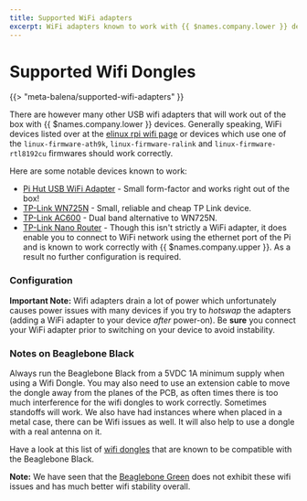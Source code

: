 ```yaml
---
title: Supported WiFi adapters
excerpt: WiFi adapters known to work with {{ $names.company.lower }} devices
---
```


# Supported Wifi Dongles

{{> "meta-balena/supported-wifi-adapters" }}

There are however many other USB wifi adapters that will work out of the box with {{ $names.company.lower }} 
devices. Generally speaking, WiFi devices listed over at the [elinux rpi wifi page][elinux] or devices which use one of the `linux-firmware-ath9k`, `linux-firmware-ralink` and `linux-firmware-rtl8192cu` firmwares should work correctly.

Here are some notable devices known to work:

* [Pi Hut USB WiFi Adapter][pi-hut-usb] - Small form-factor and works right out of the box!
* [TP-Link WN725N][TL-WN725N] - Small, reliable and cheap TP Link device.
* [TP-Link AC600][TL-AC600] - Dual band alternative to WN725N.
* [TP-Link Nano Router][nano-router] - Though this isn't strictly a WiFi
  adapter, it does enable you to connect to WiFi network using the ethernet port
  of the Pi and is known to work correctly with {{ $names.company.upper }}. As a result no further
  configuration is required.

### Configuration

__Important Note:__ Wifi adapters drain a lot of power which unfortunately
causes power issues with many devices if you try to *hotswap* the adapters
(adding a WiFi adapter to your device *after* power-on). Be __sure__ you connect
your WiFi adapter prior to switching on your device to avoid instability.

### Notes on Beaglebone Black

Always run the Beaglebone Black from a 5VDC 1A minimum supply when using a Wifi Dongle. You may also need to use an extension cable to move the dongle away from the planes of the PCB, as often times there is too much interference for the wifi dongles to work correctly. Sometimes standoffs will work. We also have had instances where when placed in a metal case, there can be Wifi issues as well. It will also help to use a dongle with a real antenna on it.

Have a look at this list of [wifi dongles][bbb-wifi-list] that are known to be compatible with the Beaglebone Black.

__Note:__ We have seen that the [Beaglebone Green][beaglebone-green-link] does not exhibit these wifi issues and has much better wifi
stability overall.


[nano-router]:http://www.amazon.com/TP-LINK-TL-WR702N-Wireless-Repeater-150Mpbs/dp/B007PTCFFW
[elinux]:http://elinux.org/RPi_USB_Wi-Fi_Adapters
[pi-hut-usb]:http://thepihut.com/products/usb-wifi-adapter-for-the-raspberry-pi
[bbb-wifi-list]:http://elinux.org/Beagleboard:BeagleBoneBlack#WIFI_Adapters
[TL-WN725N]:https://www.amazon.com/TP-Link-wireless-network-Adapter-SoftAP/dp/B008IFXQFU
[TL-AC600]:https://www.amazon.com/TP-Link-Mini-Wireless-Supports-10-9-10-14/dp/B07PB1X4CN
[beaglebone-green-link]:http://www.seeed.cc/beaglebone_green/
